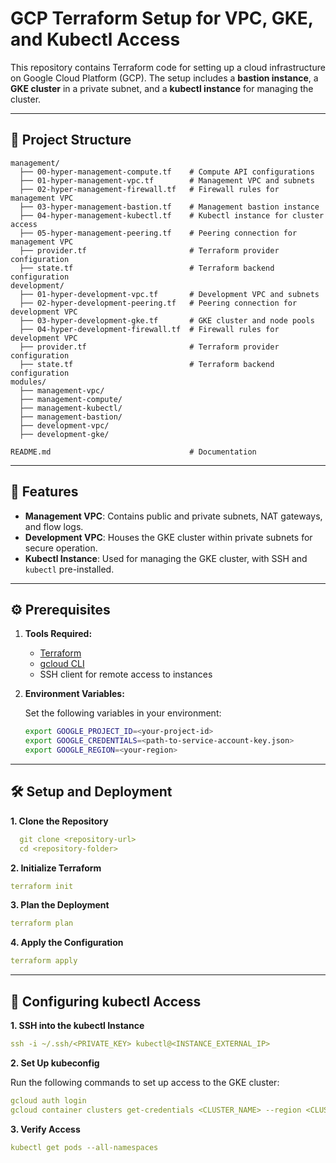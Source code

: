 # GCP Terraform Setup for VPC, GKE, and Kubectl Access

This repository contains Terraform code for setting up a cloud infrastructure on Google Cloud Platform (GCP). The setup includes a **bastion instance**, a **GKE cluster** in a private subnet, and a **kubectl instance** for managing the cluster.

---

## 📁 Project Structure

```
management/
  ├── 00-hyper-management-compute.tf    # Compute API configurations
  ├── 01-hyper-management-vpc.tf        # Management VPC and subnets
  ├── 02-hyper-management-firewall.tf   # Firewall rules for management VPC
  ├── 03-hyper-management-bastion.tf    # Management bastion instance
  ├── 04-hyper-management-kubectl.tf    # Kubectl instance for cluster access
  ├── 05-hyper-management-peering.tf    # Peering connection for management VPC
  ├── provider.tf                       # Terraform provider configuration
  ├── state.tf                          # Terraform backend configuration
development/
  ├── 01-hyper-development-vpc.tf       # Development VPC and subnets
  ├── 02-hyper-development-peering.tf   # Peering connection for development VPC
  ├── 03-hyper-development-gke.tf       # GKE cluster and node pools
  ├── 04-hyper-development-firewall.tf  # Firewall rules for development VPC
  ├── provider.tf                       # Terraform provider configuration
  ├── state.tf                          # Terraform backend configuration
modules/
  ├── management-vpc/
  ├── management-compute/
  ├── management-kubectl/
  ├── management-bastion/
  ├── development-vpc/
  ├── development-gke/

README.md                               # Documentation
```

---

## 🚀 Features

- **Management VPC**: Contains public and private subnets, NAT gateways, and flow logs.
- **Development VPC**: Houses the GKE cluster within private subnets for secure operation.
- **Kubectl Instance**: Used for managing the GKE cluster, with SSH and `kubectl` pre-installed.

---

## ⚙️ Prerequisites

1. **Tools Required:**
   
   - [Terraform](https://www.terraform.io/downloads.html)
   - [gcloud CLI](https://cloud.google.com/sdk/docs/install)
   - SSH client for remote access to instances

2. **Environment Variables:**
   
   Set the following variables in your environment:
   
   ```bash
   export GOOGLE_PROJECT_ID=<your-project-id>
   export GOOGLE_CREDENTIALS=<path-to-service-account-key.json>
   export GOOGLE_REGION=<your-region>

---

## 🛠️ Setup and Deployment

**1. Clone the Repository**

```yaml
  git clone <repository-url>
  cd <repository-folder>
```

**2. Initialize Terraform**

```yaml
terraform init
```
**3. Plan the Deployment**

```yaml
terraform plan
```
**4. Apply the Configuration**

```yaml
terraform apply
```
---

## 🔑 Configuring kubectl Access

**1. SSH into the kubectl Instance**

```yaml
ssh -i ~/.ssh/<PRIVATE_KEY> kubectl@<INSTANCE_EXTERNAL_IP>
```

**2. Set Up kubeconfig**

Run the following commands to set up access to the GKE cluster:

```yaml
gcloud auth login
gcloud container clusters get-credentials <CLUSTER_NAME> --region <CLUSTER_REGION>
```

**3. Verify Access**

```yaml
kubectl get pods --all-namespaces
```
